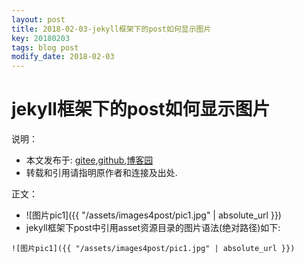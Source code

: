 ```yaml
---
layout: post
title: 2018-02-03-jekyll框架下的post如何显示图片
key: 20180203
tags: blog post
modify_date: 2018-02-03
---
```




# jekyll框架下的post如何显示图片

说明：
* 本文发布于: [gitee](http://freelogic.gitee.io/webpost/),[github](https://freelogic.github.io/),[博客园](http://www.cnblogs.com/taichu/)
* 转载和引用请指明原作者和连接及出处.

正文：

* ![图片pic1]({{ "/assets/images4post/pic1.jpg" | absolute_url }})
* jekyll框架下post中引用asset资源目录的图片语法(绝对路径)如下:
```
![图片pic1]({{ "/assets/images4post/pic1.jpg" | absolute_url }})
```

